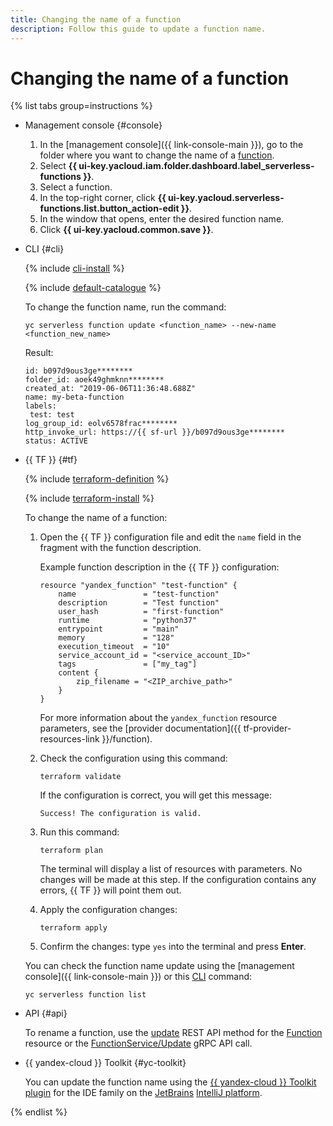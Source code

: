 ```yaml
---
title: Changing the name of a function
description: Follow this guide to update a function name.
---
```


# Changing the name of a function

{% list tabs group=instructions %}

- Management console {#console}

   1. In the [management console]({{ link-console-main }}), go to the folder where you want to change the name of a [function](../../concepts/function.md).
   1. Select **{{ ui-key.yacloud.iam.folder.dashboard.label_serverless-functions }}**.
   1. Select a function.
   1. In the top-right corner, click **{{ ui-key.yacloud.serverless-functions.list.button_action-edit }}**.
   1. In the window that opens, enter the desired function name.
   1. Click **{{ ui-key.yacloud.common.save }}**.

- CLI {#cli}

   {% include [cli-install](../../../_includes/cli-install.md) %}

   {% include [default-catalogue](../../../_includes/default-catalogue.md) %}

   To change the function name, run the command:

   ```
   yc serverless function update <function_name> --new-name <function_new_name>
   ```

   Result:
   ```
   id: b097d9ous3ge********
   folder_id: aoek49ghmknn********
   created_at: "2019-06-06T11:36:48.688Z"
   name: my-beta-function
   labels:
    test: test
   log_group_id: eolv6578frac********
   http_invoke_url: https://{{ sf-url }}/b097d9ous3ge********
   status: ACTIVE
   ```

- {{ TF }} {#tf}

   {% include [terraform-definition](../../../_tutorials/_tutorials_includes/terraform-definition.md) %}

   {% include [terraform-install](../../../_includes/terraform-install.md) %}

   To change the name of a function:

   1. Open the {{ TF }} configuration file and edit the `name` field in the fragment with the function description.

      Example function description in the {{ TF }} configuration:

      ```
      resource "yandex_function" "test-function" {
          name               = "test-function"
          description        = "Test function"
          user_hash          = "first-function"
          runtime            = "python37"
          entrypoint         = "main"
          memory             = "128"
          execution_timeout  = "10"
          service_account_id = "<service_account_ID>"
          tags               = ["my_tag"]
          content {
              zip_filename = "<ZIP_archive_path>"
          }
      }
      ```

      For more information about the `yandex_function` resource parameters, see the [provider documentation]({{ tf-provider-resources-link }}/function).

   1. Check the configuration using this command:

      ```
      terraform validate
      ```

      If the configuration is correct, you will get this message:

      ```
      Success! The configuration is valid.
      ```

   1. Run this command:

      ```
      terraform plan
      ```

      The terminal will display a list of resources with parameters. No changes will be made at this step. If the configuration contains any errors, {{ TF }} will point them out.

   1. Apply the configuration changes:

      ```
      terraform apply
      ```
   1. Confirm the changes: type `yes` into the terminal and press **Enter**.

   You can check the function name update using the [management console]({{ link-console-main }}) or this [CLI](../../../cli/quickstart.md) command:

   ```
   yc serverless function list
   ```

- API {#api}

   To rename a function, use the [update](../../functions/api-ref/Function/update.md) REST API method for the [Function](../../functions/api-ref/Function/index.md) resource or the [FunctionService/Update](../../functions/api-ref/grpc/Function/update.md) gRPC API call.


- {{ yandex-cloud }} Toolkit {#yc-toolkit}

   You can update the function name using the [{{ yandex-cloud }} Toolkit plugin](https://github.com/yandex-cloud/ide-plugin-jetbrains/blob/master/README.en.md) for the IDE family on the [JetBrains](https://www.jetbrains.com/) [IntelliJ platform](https://www.jetbrains.com/opensource/idea/).


{% endlist %}
